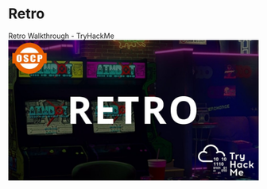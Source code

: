 # Retro
Retro Walkthrough - TryHackMe
[![Watch the video](/retro.jpg)](https://www.youtube.com/watch?v=mQHnpuDUamM)
